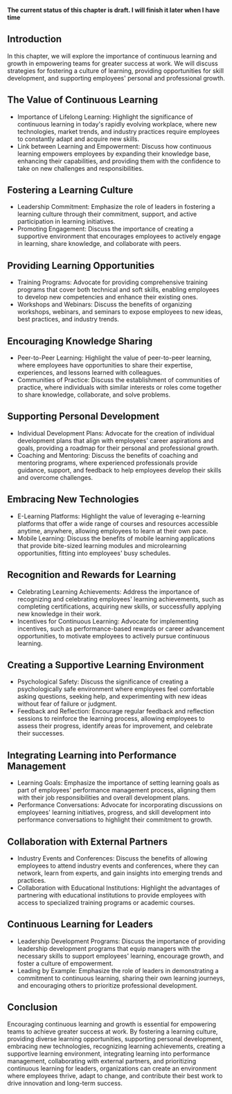 **The current status of this chapter is draft. I will finish it later when I have time**

Introduction
------------

In this chapter, we will explore the importance of continuous learning and growth in empowering teams for greater success at work. We will discuss strategies for fostering a culture of learning, providing opportunities for skill development, and supporting employees' personal and professional growth.

The Value of Continuous Learning
--------------------------------

* Importance of Lifelong Learning: Highlight the significance of continuous learning in today's rapidly evolving workplace, where new technologies, market trends, and industry practices require employees to constantly adapt and acquire new skills.
* Link between Learning and Empowerment: Discuss how continuous learning empowers employees by expanding their knowledge base, enhancing their capabilities, and providing them with the confidence to take on new challenges and responsibilities.

Fostering a Learning Culture
----------------------------

* Leadership Commitment: Emphasize the role of leaders in fostering a learning culture through their commitment, support, and active participation in learning initiatives.
* Promoting Engagement: Discuss the importance of creating a supportive environment that encourages employees to actively engage in learning, share knowledge, and collaborate with peers.

Providing Learning Opportunities
--------------------------------

* Training Programs: Advocate for providing comprehensive training programs that cover both technical and soft skills, enabling employees to develop new competencies and enhance their existing ones.
* Workshops and Webinars: Discuss the benefits of organizing workshops, webinars, and seminars to expose employees to new ideas, best practices, and industry trends.

Encouraging Knowledge Sharing
-----------------------------

* Peer-to-Peer Learning: Highlight the value of peer-to-peer learning, where employees have opportunities to share their expertise, experiences, and lessons learned with colleagues.
* Communities of Practice: Discuss the establishment of communities of practice, where individuals with similar interests or roles come together to share knowledge, collaborate, and solve problems.

Supporting Personal Development
-------------------------------

* Individual Development Plans: Advocate for the creation of individual development plans that align with employees' career aspirations and goals, providing a roadmap for their personal and professional growth.
* Coaching and Mentoring: Discuss the benefits of coaching and mentoring programs, where experienced professionals provide guidance, support, and feedback to help employees develop their skills and overcome challenges.

Embracing New Technologies
--------------------------

* E-Learning Platforms: Highlight the value of leveraging e-learning platforms that offer a wide range of courses and resources accessible anytime, anywhere, allowing employees to learn at their own pace.
* Mobile Learning: Discuss the benefits of mobile learning applications that provide bite-sized learning modules and microlearning opportunities, fitting into employees' busy schedules.

Recognition and Rewards for Learning
------------------------------------

* Celebrating Learning Achievements: Address the importance of recognizing and celebrating employees' learning achievements, such as completing certifications, acquiring new skills, or successfully applying new knowledge in their work.
* Incentives for Continuous Learning: Advocate for implementing incentives, such as performance-based rewards or career advancement opportunities, to motivate employees to actively pursue continuous learning.

Creating a Supportive Learning Environment
------------------------------------------

* Psychological Safety: Discuss the significance of creating a psychologically safe environment where employees feel comfortable asking questions, seeking help, and experimenting with new ideas without fear of failure or judgment.
* Feedback and Reflection: Encourage regular feedback and reflection sessions to reinforce the learning process, allowing employees to assess their progress, identify areas for improvement, and celebrate their successes.

Integrating Learning into Performance Management
------------------------------------------------

* Learning Goals: Emphasize the importance of setting learning goals as part of employees' performance management process, aligning them with their job responsibilities and overall development plans.
* Performance Conversations: Advocate for incorporating discussions on employees' learning initiatives, progress, and skill development into performance conversations to highlight their commitment to growth.

Collaboration with External Partners
------------------------------------

* Industry Events and Conferences: Discuss the benefits of allowing employees to attend industry events and conferences, where they can network, learn from experts, and gain insights into emerging trends and practices.
* Collaboration with Educational Institutions: Highlight the advantages of partnering with educational institutions to provide employees with access to specialized training programs or academic courses.

Continuous Learning for Leaders
-------------------------------

* Leadership Development Programs: Discuss the importance of providing leadership development programs that equip managers with the necessary skills to support employees' learning, encourage growth, and foster a culture of empowerment.
* Leading by Example: Emphasize the role of leaders in demonstrating a commitment to continuous learning, sharing their own learning journeys, and encouraging others to prioritize professional development.

Conclusion
----------

Encouraging continuous learning and growth is essential for empowering teams to achieve greater success at work. By fostering a learning culture, providing diverse learning opportunities, supporting personal development, embracing new technologies, recognizing learning achievements, creating a supportive learning environment, integrating learning into performance management, collaborating with external partners, and prioritizing continuous learning for leaders, organizations can create an environment where employees thrive, adapt to change, and contribute their best work to drive innovation and long-term success.
